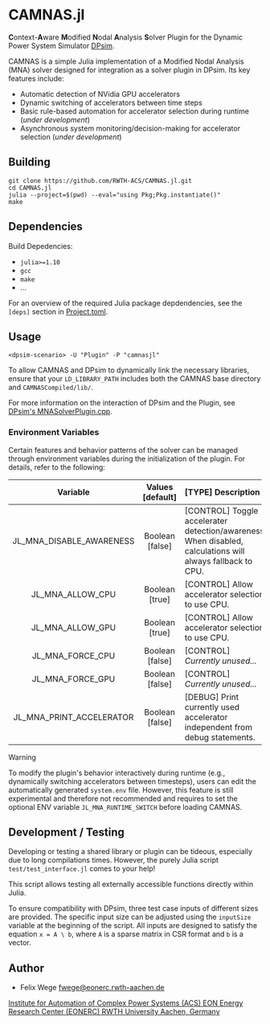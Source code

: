 # CAMNAS.jl

**C**ontext-**A**ware **M**odified **N**odal **A**nalysis **S**olver Plugin for the Dynamic Power System Simulator [DPsim](https://github.com/sogno-platform/dpsim).

CAMNAS is a simple Julia implementation of a Modified Nodal Analysis (MNA) solver designed for integration as a solver plugin in DPsim.
Its key features include:
- Automatic detection of NVidia GPU accelerators
- Dynamic switching of accelerators between time steps
- Basic rule-based automation for accelerator selection during runtime (*under development*)
- Asynchronous system monitoring/decision-making for accelerator selection (*under development*)

## Building
```
git clone https://github.com/RWTH-ACS/CAMNAS.jl.git
cd CAMNAS.jl
julia --project=$(pwd) --eval="using Pkg;Pkg.instantiate()"
make
```

## Dependencies
Build Depedencies:
- `julia>=1.10`
- `gcc`
- `make`
- ...

For an overview of the required Julia package depdendencies, see the `[deps]` section in [Project.toml](CAMNAS/Project.toml#6).

## Usage

```
<dpsim-scenario> -U "Plugin" -P "camnasjl"
```

To allow CAMNAS and DPsim to dynamically link the necessary libraries, ensure that your `LD_LIBRARY_PATH` includes both the CAMNAS base directory and `CAMNASCompiled/lib/`.

For more information on the interaction of DPsim and the Plugin, see [DPsim's MNASolverPlugin.cpp](https://github.com/sogno-platform/dpsim/blob/master/dpsim/src/MNASolverPlugin.cpp).

### Environment Variables
Certain features and behavior patterns of the solver can be managed through environment variables during the initialization of the plugin. For details, refer to the following:

| Variable | Values [default] | [TYPE] Description | 
| :--: | :--: | :-- |
|JL_MNA_DISABLE_AWARENESS|Boolean [false]| [CONTROL] Toggle accelerater detection/awareness. When disabled, calculations will always fallback to CPU.|
|JL_MNA_ALLOW_CPU|Boolean [true]| [CONTROL] Allow accelerator selection to use CPU. |
|JL_MNA_ALLOW_GPU|Boolean [true]|[CONTROL] Allow accelerator selection to use CPU. |
|JL_MNA_FORCE_CPU|Boolean [false]|[CONTROL] *Currently unused...* |
|JL_MNA_FORCE_GPU|Boolean [false]|[CONTROL] *Currently unused...*|
|JL_MNA_PRINT_ACCELERATOR| Boolean [false]| [DEBUG] Print currently used accelerator independent from debug statements.|

> [!Warning]
> To modify the plugin's behavior interactively during runtime (e.g., dynamically switching accelerators between timesteps), users can edit the automatically generated `system.env` file. However, this feature is still experimental and therefore not recommended and requires to set the optional ENV variable `JL_MNA_RUNTIME_SWITCH` before loading CAMNAS.


## Development / Testing
Developing or testing a shared library or plugin can be tideous, especially due to long compilations times. However, the purely Julia script `test/test_interface.jl` comes to your help!

This script allows testing all externally accessible functions directly within Julia.

To ensure compatibility with DPsim, three test case inputs of different sizes are provided. The specific input size can be adjusted using the `inputSize` variable at the beginning of the script. All inputs are designed to satisfy the equation `x = A \ b`, where `A` is a sparse matrix in CSR format and `b` is a vector.


## Author
- Felix Wege [fwege@eonerc.rwth-aachen.de](mailto:fwege@eonerc.rwth-aachen.de)

[Institute for Automation of Complex Power Systems (ACS) EON Energy Research Center (EONERC) RWTH University Aachen, Germany](http://www.acs.eonerc.rwth-aachen.de/)
